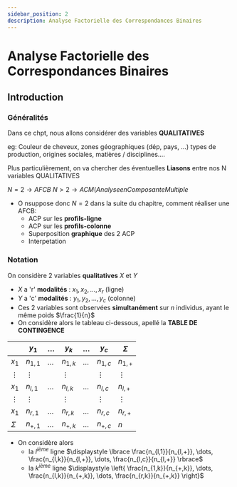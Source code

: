 ```yaml
---
sidebar_position: 2
description: Analyse Factorielle des Correspondances Binaires
---
```


# Analyse Factorielle des Correspondances Binaires

## Introduction

### Généralités

Dans ce chpt, nous allons considérer des variables **QUALITATIVES**

eg: Couleur de cheveux, zones géographiques (dép, pays, ...)
types de production, origines sociales, matières / disciplines....

Plus particulièrement, on va chercher des éventuelles **Liasons** entre nos N variables QUALITATIVES

$N=2 \rightarrow AFCB$
$N>2 \rightarrow ACM (Analyse en Composante Multiple$

* O nsuppose donc $N=2$ dans la suite du chapitre, comment réaliser une AFCB:
  - ACP sur les **profils-ligne**
  - ACP sur les **profils-colonne**
  - Superposition **graphique** des 2 ACP
  - Interpetation

### Notation

On considère 2 variables **qualitatives** $X$ et $Y$
* $X$ a 'r' **modalités** : $x_1, x_2, \dots, x_r$ (ligne)
* $Y$ a 'c' **modalités** : $y_1, y_2, \dots, y_c$ (colonne)
* Ces 2 variables sont observées **simultanément** sur $n$ individus, ayant le même poids $\frac{1}{n}$
* On considère alors le tableau ci-dessous, apellé la **TABLE DE CONTINGENCE**

|       | $y_1$ | $\dots$ | $y_k$ |$\dots$| $y_c$ | $\Sigma$ |
|-------|-------|---------|-------|-------|-------|----------|
| $x_1$ |$n_{1,1}$|$\dots$|$n_{1,k}$|$\dots$|$n_{1,c}$|$n_{1,+}$|
|$\vdots$|$\vdots$|       |$\vdots$|      |$\vdots$|$\vdots$ |
| $x_1$ |$n_{l,1}$|$\dots$|$n_{l,k}$|$\dots$|$n_{l,c}$|$n_{l,+}$|
|$\vdots$|$\vdots$|       |$\vdots$|      |$\vdots$|$\vdots$ |
| $x_1$ |$n_{r,1}$|$\dots$|$n_{r,k}$|$\dots$|$n_{r,c}$|$n_{r,+}$|
|$\Sigma$|$n_{+,1}$|$\dots$|$n_{+,k}$|$\dots$|$n_{+,c}$|$n$|

* On considère alors
  - la $l^{ième}$ ligne $\displaystyle \lbrace \frac{n_{l,1}}{n_{l,+}}, \dots, \frac{n_{l,k}}{n_{l,+}}, \dots, \frac{n_{l,c}}{n_{l,+}} \rbrace$
  - la $k^{ième}$ ligne $\displaystyle \left{ \frac{n_{1,k}}{n_{+,k}}, \dots, \frac{n_{l,k}}{n_{+,k}}, \dots, \frac{n_{r,k}}{n_{+,k}} \right}$
